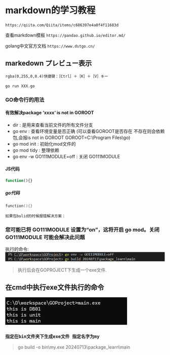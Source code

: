 # markdown的学习教程

`https://qiita.com/Qiita/items/c686397e4a0f4f11683d`

查看markdown模板
`https://pandao.github.io/editor.md/`

golang中文官方文档
`https://www.dstgo.cn/`

## markedown プレビュー表示

```检索栏中输入： > markdown open
rgba(0,255,0,0.4)快捷键：［Ctrl］＋［K］＋［V］キー
```

`go run XXX.go`

### GO命令行的用法

#### 有效解决package ‘xxxx‘ is not in GOROOT

* dir : 是用来查看当前文件的所有文件分支
* go env : 查看环境变量是否正确 (可以查看GOROOT是否存在 不存在则会依赖包,会报is not in GOROOT  GOROOT=C:\Program Files\go)
* go mod init : 初始化mod文件的
* go mod tidy : 整理依赖
* go env -w GO111MODULE=off : 关闭 GO111MODULE

#### JS代码

```javascript
function(){}

```

##### go代码

```go
function(){}
```

`如果包bulid的时候报错解决方案：`

### 您可能已将 GO111MODULE 设置为“on”，这将开启 go mod。关闭 GO111MODULE 可能会解决此问题

执行的命令:![ ](/Image/bulid包.png)
> 执行后会在GOPROJECT下生成一个exe文件.

## 在cmd中执行exe文件执行的命令

![ ](/Image/执行exe文件.png)

### `指定在bin文件夹下生成exe文件 指定名字为my`

> go build -o bin\my.exe 20240713\package_learn\main

